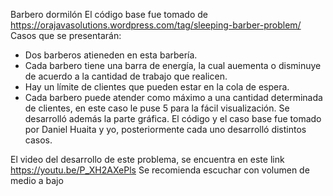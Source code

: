 Barbero dormilón
El código base fue tomado de https://orajavasolutions.wordpress.com/tag/sleeping-barber-problem/
Casos que se presentarán:
- Dos barberos atieneden en esta barbería.
- Cada barbero tiene una barra de energía, la cual auementa o disminuye de acuerdo a la cantidad de trabajo que realicen.
- Hay un límite de clientes que pueden estar en la cola de espera.
- Cada barbero puede atender como máximo a una cantidad determinada de clientes, en este caso le puse 5 para la fácil visualización.
Se desarrolló además la parte gráfica.
El código y el caso base fue tomado por Daniel Huaita y yo, posteriormente cada uno desarrolló distintos casos.

El video del desarrollo de este problema, se encuentra en este link https://youtu.be/P_XH2AXePls Se recomienda escuchar con volumen de medio a bajo
